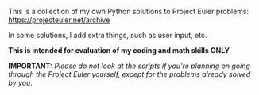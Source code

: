 This is a collection of my own Python solutions to Project Euler problems: https://projecteuler.net/archive

In some solutions, I add extra things, such as user input, etc.

**This is intended for evaluation of my coding and math skills ONLY**

**IMPORTANT:** *Please do not look at the scripts if you're planning on going through the Project Euler yourself, except for the problems already solved by you.*
